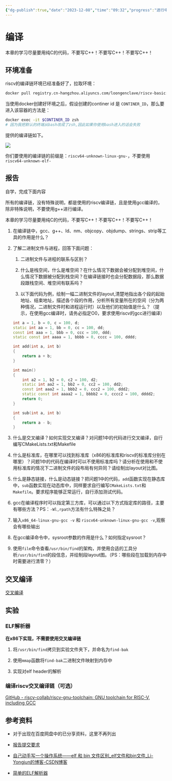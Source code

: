 ```yaml
---
{"dg-publish":true,"date":"2023-12-08","time":"09:32","progress":"进行中","tags":["入门指南"],"permalink":"/工具/交叉编译入门指南/","dgPassFrontmatter":true}
---
```


# 编译

本章的学习尽量要用纯C的代码，不要写C++！不要写C++！不要写C++！

## 环境准备

riscv的编译链环境已经准备好了，拉取环境：

```Bash
docker pull registry.cn-hangzhou.aliyuncs.com/loongenclave/riscv-basic:12.2.0
```

当使用docker创建好环境之后，假设创建的continer id 是 `CONTINER_ID`，那么要进入该容器的方法是：

```Bash
docker exec -it $CONTINER_ID zsh
# 因为我把默认的终端从bash改成了zsh,因此如果你使用bash进入的话会失败
```

提供的编译链如下。

![](https://wbc3ji2vof.feishu.cn/space/api/box/stream/download/asynccode/?code=MjYzZmQwZjdjYmZkOGFmMjc0NTNhNDAyZDY0OTBhNmVfNGhTbzlLT3RsQkpiS1BFaXJiYmh2RUlZNDVid1h3UVFfVG9rZW46TDJWRGJQMXU1b3dBYUt4WlBjRmNZbEtVbnFjXzE3MDE5OTg2ODA6MTcwMjAwMjI4MF9WNA)

你们要使用的编译链的前缀是：`riscv64-unknown-linux-gnu-`，不要使用`riscv64-unknown-elf-`

## 报告

自学，完成下面内容

所有的编译链，没有特殊说明，都是使用的riscv编译链，且是使用gcc编译的，除非特殊说明，不要使用g++进行编译。

本章的学习尽量要用纯C的代码，不要写C++！不要写C++！不要写C++！

1. 在编译链中，gcc、g++、ld、nm、objcopy、objdump、strings、strip等工具的作用是什么？
    
2. 了解二进制文件与进程，回答下面问题：
    
    1. 二进制文件与进程的联系与区别？
        
    2. 什么是栈空间，什么是堆空间？在什么情况下数据会被分配到堆空间，什么情况下数据被分配到栈空间？在编译链接时也会分配数据段，那么数据段跟栈空间、堆空间有联系吗？
        
    3. 以下面代码为例，绘制一幅二进制文件的layout,清楚地指出各个段的起始地址、结束地址，描述各个段的作用，分析所有变量所在的空间（分为两种情况，二进制文件时和进程运行时）以及他们的初始值是什么？（提示，在使用gcc编译时，请务必指定O0，要求使用riscv的gcc进行编译）
        
    
    ```C++
    int a = 1, b = 0, c = 100, d;
    static int aa = 1, bb = 0, cc = 100, dd;
    const int aaa = 1, bbb = 0, ccc = 100, ddd;
    static const int aaaa = 1, bbbb = 0, cccc = 100, dddd;
    
    int add(int a, int b)
    {
        return a + b;
    }
    
    int main()
    {
        int a2 = 1, b2 = 0, c2 = 100, d2;
        static int aa2 = 1, bb2 = 0, cc2 = 100, dd2;
        const int aaa2 = 1, bbb2 = 0, ccc2 = 100, ddd2;
        static const int aaaa2 = 1, bbbb2 = 0, cccc2 = 100, dddd2;
        return 0;
    }
    
    int sub(int a, int b)
    {
        return a - b;
    }
    ```
    
3. 什么是交叉编译？如何实现交叉编译？对问题1中的代码进行交叉编译，自行编写CMakeLists.txt和Makefile
    
4. 什么是标准库，在哪里可以找到标准库（x86的标准库和riscv的标准库分别在哪里）？问题1中的代码在编译时可以不使用标准库吗？请分析在使用和不使用标准库的情况下二进制文件的段布局有何异同？请绘制出layout对比图。
    
5. 什么是静态链接，什么是动态链接？把问题1中的代码，`add`函数实现在静态库中，`sub`函数实现在动态库中，同样要求自行编写`CMakeLists.txt`和`Makefile`。要求程序能够正常运行，自行添加测试代码。
    
6. gcc在编译程序时可以指定第三方库，可以通过以下方式指定库的路径，主要有哪些方法？PS：`-Wl,rpath`方法有什么特殊之处？
    
7. 输入`x86_64-linux-gnu-gcc -v` 和 `riscv64-unknown-linux-gnu-gcc -v`,观察会有哪些输出
    
8. 在gcc编译命令中，sysroot参数的作用是什么？如何指定sysroot？
    
9. 使用`file`命令查看`/usr/bin/find`的架构，并使用合适的工具分析`/usr/bin/find`的段信息，并绘制段layout图。（PS：哪些段在加载到内存中时需要进行清零？）
    

## 交叉编译

[交叉编译](https://wbc3ji2vof.feishu.cn/wiki/CSXaw014wietTLkLCKQcVN2MnAv)

## 实验

### ELF解析器

**在x86下实现，不需要使用交叉编译链**

1. 将`/usr/bin/find`拷贝到实验文件夹下，并命名为`find-bak`
    
2. 使用`mmap`函数将`find-bak`二进制文件映射到内存中
    
3. 实现对elf header的解析
    

### 编译riscv交叉编译链（可选）

[GitHub - riscv-collab/riscv-gnu-toolchain: GNU toolchain for RISC-V, including GCC](https://github.com/riscv-collab/riscv-gnu-toolchain)

## 参考资料

- 对于出现在百度网盘中的已分享资料，这里不再列出
    
- [报告提交要求](https://wbc3ji2vof.feishu.cn/wiki/IPeswEPejiqoU7kH2gjcH74vnxb)
    
- [自己动手写一个操作系统——elf 和 bin 文件区别_elf文件和bin文件_Li-Yongjun的博客-CSDN博客](https://blog.csdn.net/lyndon_li/article/details/128768087)
    
- [简单的ELF解析器](https://omasko.github.io/2018/03/19/%E7%AE%80%E5%8D%95%E7%9A%84ELF%E8%A7%A3%E6%9E%90%E5%99%A8/)